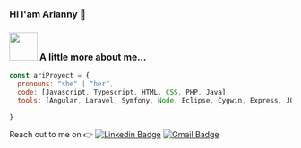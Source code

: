 ### Hi I'am Arianny 👋


### <img src="https://media.giphy.com/media/VgCDAzcKvsR6OM0uWg/giphy.gif" width="50"> A little more about me...  

```javascript
const ariProyect = {
  pronouns: "she" | "her",
  code: [Javascript, Typescript, HTML, CSS, PHP, Java],
  tools: [Angular, Laravel, Symfony, Node, Eclipse, Cygwin, Express, JQuery],
  
}
```

 Reach out to me on :point_right: [![Linkedin Badge](https://img.shields.io/badge/-Linkedin-4169E1?style=flat-square&logo=Linkedin&logoColor=white&&link=https://www.linkedin.com/in/arianny-osoria-rivero-a69112ba/)](https://www.linkedin.com/in/arianny-osoria-rivero-a69112ba/)
[![Gmail Badge](https://img.shields.io/badge/-Gmail-c14438?style=flat-square&logo=Gmail&logoColor=white&link=mailto:guardandoPrimero2@gmail.com)](mailto:guardandoPrimero2@gmail.com)

<!--

## Hola 👋, 

<!--
**ariProyect/ariProyect** is a ✨ _special_ ✨ repository because its `README.md` (this file) appears on your GitHub profile.

Here are some ideas to get you started:

- 🔭 I’m currently working on ...
- 🌱 I’m currently learning ...
- 👯 I’m looking to collaborate on ...
- 🤔 I’m looking for help with ...
- 💬 Ask me about ...
- 📫 How to reach me: ...
- 😄 Pronouns: ...
- ⚡ Fun fact: ...
-->
